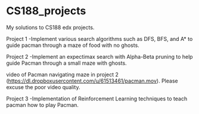 CS188_projects
==============

My solutions to CS188 edx projects. 

Project 1
-Implement various search algorithms such as DFS, BFS, and A* to guide pacman through a maze of food with no ghosts.

Project 2
-Implement an expectimax search with Alpha-Beta pruning to help guide Pacman through a small maze with ghosts.

video of Pacman navigating maze in project 2 (https://dl.dropboxusercontent.com/u/61513461/pacman.mov). Please excuse the poor video quality.

Project 3
-Implementation of Reinforcement Learning techniques to teach pacman how to play Pacman.